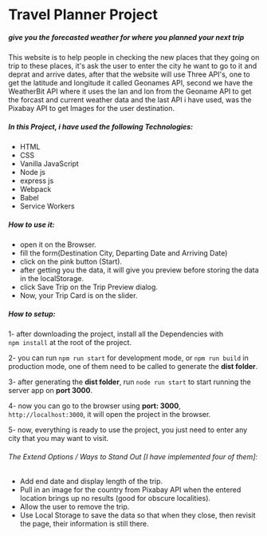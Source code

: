 # Travel Planner Project
##### give you the forecasted weather for where you planned your next trip


This website is to help people in checking the new places that they going on trip to these places, it's ask the user to enter the city he want to go to it and deprat and arrive dates, after that the website will use Three API's, one to get the latitude and longitude it called Geonames API, second we have the WeatherBit API where it uses the lan and lon from the Geoname API to get the forcast and current weather data and the last API i have used, was the Pixabay API to get Images for the user destination.


##### In this Project, i have used the following Technologies:

- HTML
- CSS
- Vanilla JavaScript
- Node js
- express js
- Webpack
- Babel
- Service Workers

##### How to use it:

- open it on the Browser.
- fill the form(Destination City, Departing Date and Arriving Date)
- click on the pink button (Start).
- after getting you the data, it will give you preview before storing the data in the localStorage.
- click Save Trip on the Trip Preview dialog.
- Now, your Trip Card is on the slider.


##### How to setup:

1- after downloading the project, install all the Dependencies with  
`npm install` at the root of the project.

2- you can run `npm run start` for development mode, or `npm run build` in production mode, 
one of them need to be called to generate the **dist folder**.

3- after generating the **dist folder**, run `node run start` 
to start running the server app on **port 3000**.

4- now you can go to the browser using **port: 3000**, 
`http://localhost:3000`, it will open the project in the browser.


5- now, everything is ready to use the project, you just need to enter any 
city that you may want to visit.

###### The Extend Options / Ways to Stand Out [I have implemented four of them]:

- Add end date and display length of the trip.
- Pull in an image for the country from Pixabay API when the entered location brings up no results (good for obscure localities).
- Allow the user to remove the trip.
- Use Local Storage to save the data so that when they close, then revisit the page, their information is still there.


